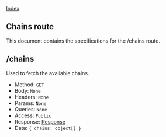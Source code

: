 [Index](../index.md)

## Chains route

This document contains the specifications for the /chains route.

## /chains

Used to fetch the available chains.

- Method: `GET`
- Body: `None`
- Headers: `None`
- Params: `None`
- Queries: `None`
- Access: `Public`
- Response: [Response](../models/chain.md)
- Data: `{ chains: object[] }`
